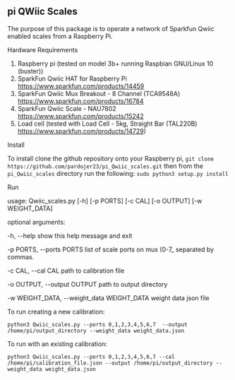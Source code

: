 ## pi QWiic Scales
The purpose of this package is to 
operate a network of Sparkfun Qwiic enabled scales from a Raspberry Pi.


Hardware Requirements

1. Raspberry pi (tested on model 3b+ running Raspbian GNU/Linux 10 (buster))
2. SparkFun Qwiic HAT for Raspberry Pi https://www.sparkfun.com/products/14459
3. SparkFun Qwiic Mux Breakout - 8 Channel (TCA9548A) https://www.sparkfun.com/products/16784
4. SparkFun Qwiic Scale - NAU7802 https://www.sparkfun.com/products/15242
5. Load cell (tested with Load Cell - 5kg, Straight Bar (TAL220B) https://www.sparkfun.com/products/14729)

Install

To install clone the github repository onto your Raspberry pi, 
`git clone https://github.com/pardojer23/pi_Qwiic_scales.git` 
then from the `pi_Qwiic_scales` directory run the following:
`sudo python3 setup.py install`

Run

usage: Qwiic_scales.py [-h] [-p PORTS] [-c CAL] [-o OUTPUT] [-w WEIGHT_DATA]

optional arguments:

  -h, --help            show this help message and exit
 
  -p PORTS, --ports PORTS
                        list of scale ports on mux (0-7_ separated by commas.
                        
  -c CAL, --cal CAL     path to calibration file
  
  -o OUTPUT, --output OUTPUT
                        path to output directory
                        
  -w WEIGHT_DATA, --weight_data WEIGHT_DATA
                        weight data json file
                        
To run creating a new calibration:

`python3 Qwiic_scales.py --ports 0,1,2,3,4,5,6,7  --output /home/pi/output_directory --weight_data weight_data.json`

To run with an existing calibration:

`python3 Qwiic_scales.py --ports 0,1,2,3,4,5,6,7 --cal /home/pi/calibration_file.json --output /home/pi/output_directory --weight_data weight_data.json`
